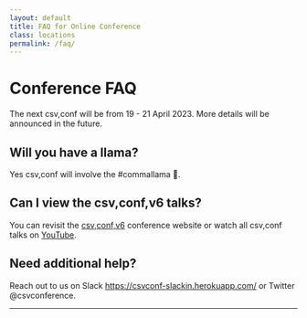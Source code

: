```yaml
---
layout: default
title: FAQ for Online Conference
class: locations
permalink: /faq/
---
```


# Conference FAQ

The next csv,conf will be from 19 - 21 April 2023. More details will be announced in the future.

## Will you have a llama?

Yes csv,conf will involve the #commallama 🦙.

## Can I view the csv,conf,v6 talks?

You can revisit the <a href="/2021/" title="csv,conf,v6 site">csv,conf,v6</a> conference website or watch all csv,conf talks on <a href="https://www.youtube.com/channel/UCWq7JfT4PJrCZLmxSOVJOww" title="csv,conf YouTube Channel">YouTube</a>.

## Need additional help?
Reach out to us on Slack <https://csvconf-slackin.herokuapp.com/> or Twitter @csvconference.

***
